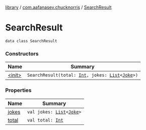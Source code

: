 [library](../../index.md) / [com.aafanasev.chucknorris](../index.md) / [SearchResult](./index.md)

# SearchResult

`data class SearchResult`

### Constructors

| Name | Summary |
|---|---|
| [&lt;init&gt;](-init-.md) | `SearchResult(total: `[`Int`](https://kotlinlang.org/api/latest/jvm/stdlib/kotlin/-int/index.html)`, jokes: `[`List`](https://kotlinlang.org/api/latest/jvm/stdlib/kotlin.collections/-list/index.html)`<`[`Joke`](../-joke/index.md)`>)` |

### Properties

| Name | Summary |
|---|---|
| [jokes](jokes.md) | `val jokes: `[`List`](https://kotlinlang.org/api/latest/jvm/stdlib/kotlin.collections/-list/index.html)`<`[`Joke`](../-joke/index.md)`>` |
| [total](total.md) | `val total: `[`Int`](https://kotlinlang.org/api/latest/jvm/stdlib/kotlin/-int/index.html) |
